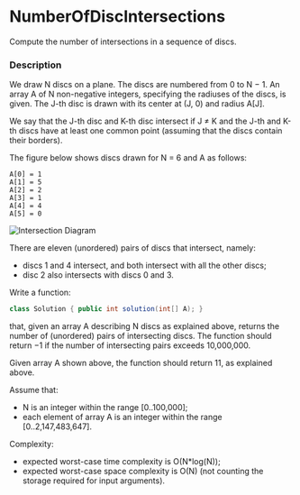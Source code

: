 # NumberOfDiscIntersections

Compute the number of intersections in a sequence of discs.

### Description

We draw N discs on a plane. The discs are numbered from 0 to N − 1. An array A of N non-negative integers, specifying the radiuses of the discs, is given. The J-th disc is drawn with its center at (J, 0) and radius A[J].

We say that the J-th disc and K-th disc intersect if J ≠ K and the J-th and K-th discs have at least one common point (assuming that the discs contain their borders).

The figure below shows discs drawn for N = 6 and A as follows:

    A[0] = 1
    A[1] = 5
    A[2] = 2
    A[3] = 1
    A[4] = 4
    A[5] = 0

![Intersection Diagram](https://codility-frontend-prod.s3.amazonaws.com/media/task_static/number_of_disc_intersections/static/images/auto/0eed8918b13a735f4e396c9a87182a38.png)

There are eleven (unordered) pairs of discs that intersect, namely:

- discs 1 and 4 intersect, and both intersect with all the other discs;
- disc 2 also intersects with discs 0 and 3.

Write a function:

```java
class Solution { public int solution(int[] A); }
```

that, given an array A describing N discs as explained above, returns the number of (unordered) pairs of intersecting discs. The function should return −1 if the number of intersecting pairs exceeds 10,000,000.

Given array A shown above, the function should return 11, as explained above.

Assume that:

- N is an integer within the range [0..100,000];
- each element of array A is an integer within the range [0..2,147,483,647].

Complexity:

- expected worst-case time complexity is O(N*log(N));
- expected worst-case space complexity is O(N) (not counting the storage required for input arguments).